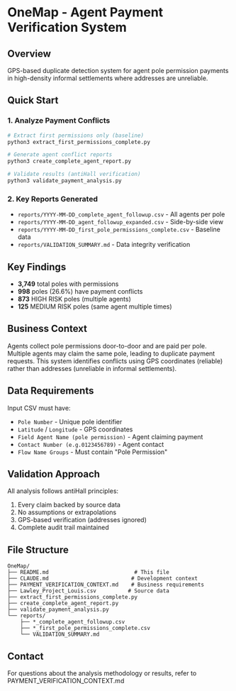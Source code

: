 # OneMap - Agent Payment Verification System

## Overview
GPS-based duplicate detection system for agent pole permission payments in high-density informal settlements where addresses are unreliable.

## Quick Start

### 1. Analyze Payment Conflicts
```bash
# Extract first permissions only (baseline)
python3 extract_first_permissions_complete.py

# Generate agent conflict reports
python3 create_complete_agent_report.py

# Validate results (antiHall verification)
python3 validate_payment_analysis.py
```

### 2. Key Reports Generated

- `reports/YYYY-MM-DD_complete_agent_followup.csv` - All agents per pole
- `reports/YYYY-MM-DD_agent_followup_expanded.csv` - Side-by-side view
- `reports/YYYY-MM-DD_first_pole_permissions_complete.csv` - Baseline data
- `reports/VALIDATION_SUMMARY.md` - Data integrity verification

## Key Findings

- **3,749** total poles with permissions
- **998** poles (26.6%) have payment conflicts
- **873** HIGH RISK poles (multiple agents)
- **125** MEDIUM RISK poles (same agent multiple times)

## Business Context

Agents collect pole permissions door-to-door and are paid per pole. Multiple agents may claim the same pole, leading to duplicate payment requests. This system identifies conflicts using GPS coordinates (reliable) rather than addresses (unreliable in informal settlements).

## Data Requirements

Input CSV must have:
- `Pole Number` - Unique pole identifier
- `Latitude` / `Longitude` - GPS coordinates
- `Field Agent Name (pole permission)` - Agent claiming payment
- `Contact Number (e.g.0123456789)` - Agent contact
- `Flow Name Groups` - Must contain "Pole Permission"

## Validation Approach

All analysis follows antiHall principles:
1. Every claim backed by source data
2. No assumptions or extrapolations
3. GPS-based verification (addresses ignored)
4. Complete audit trail maintained

## File Structure

```
OneMap/
├── README.md                           # This file
├── CLAUDE.md                          # Development context
├── PAYMENT_VERIFICATION_CONTEXT.md    # Business requirements
├── Lawley_Project_Louis.csv          # Source data
├── extract_first_permissions_complete.py
├── create_complete_agent_report.py
├── validate_payment_analysis.py
└── reports/
    ├── *_complete_agent_followup.csv
    ├── *_first_pole_permissions_complete.csv
    └── VALIDATION_SUMMARY.md
```

## Contact

For questions about the analysis methodology or results, refer to PAYMENT_VERIFICATION_CONTEXT.md